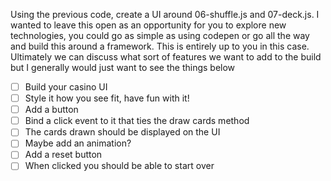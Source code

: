 Using the previous code, create a UI around 06-shuffle.js and 07-deck.js. I wanted to leave this open as an opportunity for you to explore new technologies, you could go as simple as using codepen or go all the way and build this around a framework. This is entirely up to you in this case. Ultimately we can discuss what sort of features we want to add to the build but I generally would just want to see the things below

- [ ] Build your casino UI
- [ ] Style it how you see fit, have fun with it!
- [ ] Add a button
- [ ] Bind a click event to it that ties the draw cards method
- [ ] The cards drawn should be displayed on the UI
- [ ] Maybe add an animation?
- [ ] Add a reset button
- [ ] When clicked you should be able to start over
